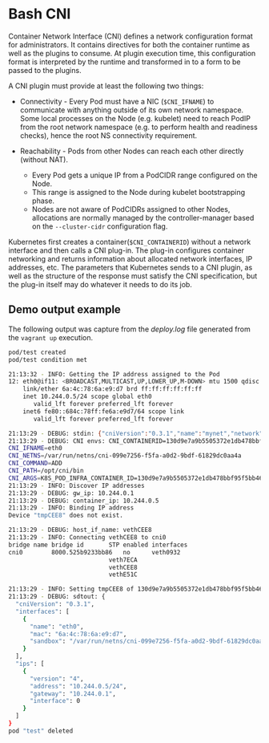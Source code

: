 # Bash CNI

Container Network Interface (CNI) defines a network configuration format for
administrators. It contains directives for both the container runtime as well as
the plugins to consume. At plugin execution time, this configuration format is
interpreted by the runtime and transformed in to a form to be passed to the
plugins.

A CNI plugin must provide at least the following two things:

* Connectivity - Every Pod must have a NIC (`$CNI_IFNAME`) to communicate with
anything outside of its own network namespace. Some local processes on the Node
(e.g. kubelet) need to reach PodIP from the root network namespace (e.g. to
perform health and readiness checks), hence the root NS connectivity
requirement.

* Reachability - Pods from other Nodes can reach each other directly (without
NAT).

  * Every Pod gets a unique IP from a PodCIDR range configured on the Node.
  * This range is assigned to the Node during kubelet bootstrapping phase.
  * Nodes are not aware of PodCIDRs assigned to other Nodes, allocations are
  normally managed by the controller-manager based on the `--cluster-cidr`
  configuration flag.

Kubernetes first creates a container(`$CNI_CONTAINERID`) without a network
interface and then calls a CNI plug-in. The plug-in configures container
networking and returns information about allocated network interfaces,
IP addresses, etc. The parameters that Kubernetes sends to a CNI plugin, as well
as the structure of the response must satisfy the CNI specification, but the
plug-in itself may do whatever it needs to do its job.

## Demo output example

The following output was capture from the *deploy.log* file generated
from the `vagrant up` execution.

<!-- markdownlint-disable MD010 -->
```bash
pod/test created
pod/test condition met

21:13:32 - INFO: Getting the IP address assigned to the Pod
12: eth0@if11: <BROADCAST,MULTICAST,UP,LOWER_UP,M-DOWN> mtu 1500 qdisc noqueue qlen 1000
    link/ether 6a:4c:78:6a:e9:d7 brd ff:ff:ff:ff:ff:ff
    inet 10.244.0.5/24 scope global eth0
       valid_lft forever preferred_lft forever
    inet6 fe80::684c:78ff:fe6a:e9d7/64 scope link 
       valid_lft forever preferred_lft forever

21:13:29 - DEBUG: stdin: {"cniVersion":"0.3.1","name":"mynet","network":"10.244.0.0/16","subnet":"10.244.0.0/24","type":"bash-cni"}
21:13:29 - DEBUG: CNI envs: CNI_CONTAINERID=130d9e7a9b5505372e1db478bbf95f5bb46977939833d2568a849a214e7414dc
CNI_IFNAME=eth0
CNI_NETNS=/var/run/netns/cni-099e7256-f5fa-a0d2-9bdf-61829dc0aa4a
CNI_COMMAND=ADD
CNI_PATH=/opt/cni/bin
CNI_ARGS=K8S_POD_INFRA_CONTAINER_ID=130d9e7a9b5505372e1db478bbf95f5bb46977939833d2568a849a214e7414dc;K8S_POD_UID=3c435641-b262-438b-a4cf-4a8c77a4dfe5;IgnoreUnknown=1;K8S_POD_NAMESPACE=default;K8S_POD_NAME=test
21:13:29 - INFO: Discover IP addresses
21:13:29 - DEBUG: gw_ip: 10.244.0.1
21:13:29 - DEBUG: container_ip: 10.244.0.5
21:13:29 - INFO: Binding IP address
Device "tmpCEE8" does not exist.

21:13:29 - DEBUG: host_if_name: vethCEE8
21:13:29 - INFO: Connecting vethCEE8 to cni0
bridge name	bridge id		STP enabled	interfaces
cni0		8000.525b9233bb86	no		veth0932
							veth7ECA
							vethCEE8
							vethE51C

21:13:29 - INFO: Setting tmpCEE8 of 130d9e7a9b5505372e1db478bbf95f5bb46977939833d2568a849a214e7414dc container
21:13:29 - DEBUG: sdtout: {
  "cniVersion": "0.3.1",
  "interfaces": [
    {
      "name": "eth0",
      "mac": "6a:4c:78:6a:e9:d7",
      "sandbox": "/var/run/netns/cni-099e7256-f5fa-a0d2-9bdf-61829dc0aa4a"
    }
  ],
  "ips": [
    {
      "version": "4",
      "address": "10.244.0.5/24",
      "gateway": "10.244.0.1",
      "interface": 0
    }
  ]
}
pod "test" deleted
```
